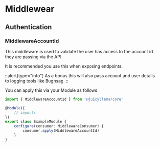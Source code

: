 # Middlewear

## Authentication

### MiddlewareAccountId

This middleware is used to validate the user has access to the account id they are passing via the API.

It is recommended you use this when exposing endpoints.

::alert{type="info"}
As a bonus this will also pass account and user details to logging tools like Bugnsag.
::

You can apply this via your Module as follows

```typescript
import { MiddlewareAccountId } from '@juicyllama/core'

@Module({
	// imports
})
export class ExampleModule {
	configure(consumer: MiddlewareConsumer) {
		consumer.apply(MiddlewareAccountId)
	}
}
```
